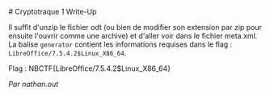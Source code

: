 # Cryptotraque 1 Write-Up

Il suffit d'unzip le fichier odt (ou bien de modifier son extension par zip pour ensuite l'ouvrir comme une archive) et d'aller voir dans le fichier meta.xml. La balise `generator` contient les informations requises dans le flag : `LibreOffice/7.5.4.2$Linux_X86_64`.

Flag : NBCTF{LibreOffice/7.5.4.2$Linux_X86_64}

*Par nathan.out*

